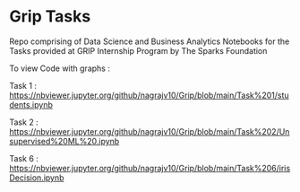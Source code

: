 # Grip Tasks

Repo comprising of Data Science and Business Analytics Notebooks for the Tasks provided at GRIP Internship Program by The Sparks Foundation

To view Code with graphs :

Task 1 : https://nbviewer.jupyter.org/github/nagrajv10/Grip/blob/main/Task%201/students.ipynb

Task 2 : https://nbviewer.jupyter.org/github/nagrajv10/Grip/blob/main/Task%202/Unsupervised%20ML%20.ipynb

Task 6 : https://nbviewer.jupyter.org/github/nagrajv10/Grip/blob/main/Task%206/irisDecision.ipynb
